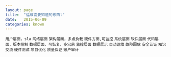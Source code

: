 ```yaml
---
layout: page
title:  "运维需要知道的东西l"
date:   2015-06-09
categories: known
---
```


`用户层面，sla`
`网络层面`
`架构层面，多点负载`
`硬件方面,可监控`
`系统层面`
`软件层面`
`代码层面，版本控制`
`数据层面，可恢复，多冗余`
`监控层面`
`数据展示`
`自动运维`
`故障回放`
`安全认证`
`知识交流`
`硬件测试`
`项目优化`
`质量保证`
`账户审计`
